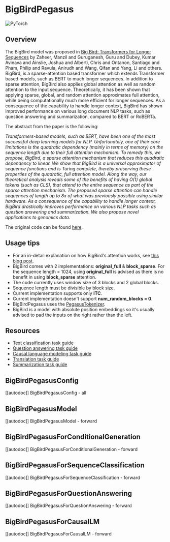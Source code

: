 <!--Copyright 2021 The HuggingFace Team. All rights reserved.

Licensed under the Apache License, Version 2.0 (the "License"); you may not use this file except in compliance with
the License. You may obtain a copy of the License at

http://www.apache.org/licenses/LICENSE-2.0

Unless required by applicable law or agreed to in writing, software distributed under the License is distributed on
an "AS IS" BASIS, WITHOUT WARRANTIES OR CONDITIONS OF ANY KIND, either express or implied. See the License for the
specific language governing permissions and limitations under the License.

⚠️ Note that this file is in Markdown but contain specific syntax for our doc-builder (similar to MDX) that may not be
rendered properly in your Markdown viewer.

-->

# BigBirdPegasus

<div class="flex flex-wrap space-x-1">
<img alt="PyTorch" src="https://img.shields.io/badge/PyTorch-DE3412?style=flat&logo=pytorch&logoColor=white">
</div>

## Overview

The BigBird model was proposed in [Big Bird: Transformers for Longer Sequences](https://huggingface.co/papers/2007.14062) by
Zaheer, Manzil and Guruganesh, Guru and Dubey, Kumar Avinava and Ainslie, Joshua and Alberti, Chris and Ontanon,
Santiago and Pham, Philip and Ravula, Anirudh and Wang, Qifan and Yang, Li and others. BigBird, is a sparse-attention
based transformer which extends Transformer based models, such as BERT to much longer sequences. In addition to sparse
attention, BigBird also applies global attention as well as random attention to the input sequence. Theoretically, it
has been shown that applying sparse, global, and random attention approximates full attention, while being
computationally much more efficient for longer sequences. As a consequence of the capability to handle longer context,
BigBird has shown improved performance on various long document NLP tasks, such as question answering and
summarization, compared to BERT or RoBERTa.

The abstract from the paper is the following:

*Transformers-based models, such as BERT, have been one of the most successful deep learning models for NLP.
Unfortunately, one of their core limitations is the quadratic dependency (mainly in terms of memory) on the sequence
length due to their full attention mechanism. To remedy this, we propose, BigBird, a sparse attention mechanism that
reduces this quadratic dependency to linear. We show that BigBird is a universal approximator of sequence functions and
is Turing complete, thereby preserving these properties of the quadratic, full attention model. Along the way, our
theoretical analysis reveals some of the benefits of having O(1) global tokens (such as CLS), that attend to the entire
sequence as part of the sparse attention mechanism. The proposed sparse attention can handle sequences of length up to
8x of what was previously possible using similar hardware. As a consequence of the capability to handle longer context,
BigBird drastically improves performance on various NLP tasks such as question answering and summarization. We also
propose novel applications to genomics data.*

The original code can be found [here](https://github.com/google-research/bigbird).

## Usage tips

- For an in-detail explanation on how BigBird's attention works, see [this blog post](https://huggingface.co/blog/big-bird).
- BigBird comes with 2 implementations: **original_full** & **block_sparse**. For the sequence length < 1024, using
  **original_full** is advised as there is no benefit in using **block_sparse** attention.
- The code currently uses window size of 3 blocks and 2 global blocks.
- Sequence length must be divisible by block size.
- Current implementation supports only **ITC**.
- Current implementation doesn't support **num_random_blocks = 0**.
- BigBirdPegasus uses the [PegasusTokenizer](https://github.com/huggingface/transformers/blob/main/src/transformers/models/pegasus/tokenization_pegasus.py).
- BigBird is a model with absolute position embeddings so it's usually advised to pad the inputs on the right rather than
  the left.

## Resources

- [Text classification task guide](../tasks/sequence_classification)
- [Question answering task guide](../tasks/question_answering)
- [Causal language modeling task guide](../tasks/language_modeling)
- [Translation task guide](../tasks/translation)
- [Summarization task guide](../tasks/summarization)

## BigBirdPegasusConfig

[[autodoc]] BigBirdPegasusConfig
    - all

## BigBirdPegasusModel

[[autodoc]] BigBirdPegasusModel
    - forward

## BigBirdPegasusForConditionalGeneration

[[autodoc]] BigBirdPegasusForConditionalGeneration
    - forward

## BigBirdPegasusForSequenceClassification

[[autodoc]] BigBirdPegasusForSequenceClassification
    - forward

## BigBirdPegasusForQuestionAnswering

[[autodoc]] BigBirdPegasusForQuestionAnswering
    - forward

## BigBirdPegasusForCausalLM

[[autodoc]] BigBirdPegasusForCausalLM
    - forward
